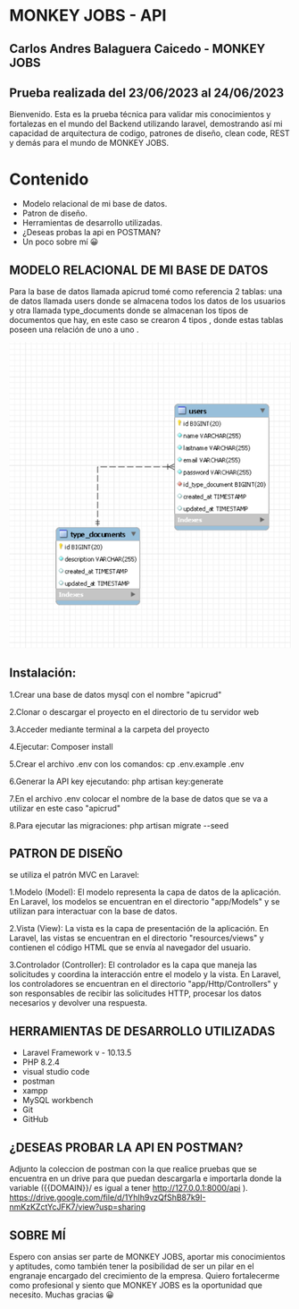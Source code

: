
# MONKEY JOBS - API 
## Carlos Andres Balaguera Caicedo -  MONKEY JOBS

## Prueba realizada del 23/06/2023 al 24/06/2023
Bienvenido. Esta es la prueba técnica para validar mis conocimientos y fortalezas en el mundo del Backend utilizando laravel, demostrando así mi capacidad de arquitectura de codigo, patrones de diseño, clean code,  REST y demás para el mundo de  MONKEY JOBS.

# Contenido
* Modelo relacional de mi base de datos.
* Patron de diseño.
* Herramientas de desarrollo utilizadas.
* ¿Deseas probas la api en POSTMAN?
* Un poco sobre mí 😀

## MODELO RELACIONAL DE MI BASE DE DATOS
Para la base de datos llamada apicrud tomé como referencia 2 tablas: una de datos llamada users donde se almacena todos los datos de los usuarios y otra llamada type_documents donde se almacenan los tipos de documentos que hay, en este caso se crearon 4 tipos , donde estas tablas poseen una relación de uno a uno .

![Image text](https://github.com/ccaicedo22/Prueba_Monkey_Jobs/blob/main/public/images/tablas.png)

## Instalación:
1.Crear una base de datos mysql con el nombre "apicrud"

2.Clonar o descargar el proyecto en el directorio de tu servidor web

3.Acceder mediante terminal a la carpeta del proyecto

4.Ejecutar:  Composer install

5.Crear el archivo .env con los comandos:  cp .env.example .env

6.Generar la API key ejecutando:  php artisan key:generate 

7.En el archivo .env colocar el nombre de la base de datos que se va a utilizar en este caso "apicrud"

8.Para ejecutar las migraciones: php artisan migrate --seed


## PATRON DE DISEÑO
se utiliza el patrón MVC en Laravel:

1.Modelo (Model):
El modelo representa la capa de datos de la aplicación. En Laravel, los modelos se encuentran en el directorio "app/Models" y se utilizan para interactuar con la base de datos. 

2.Vista (View):
La vista es la capa de presentación de la aplicación. En Laravel, las vistas se encuentran en el directorio "resources/views" y contienen el código HTML que se envía al navegador del usuario.

3.Controlador (Controller):
El controlador es la capa que maneja las solicitudes y coordina la interacción entre el modelo y la vista. En Laravel, los controladores se encuentran en el directorio "app/Http/Controllers" y son responsables de recibir las solicitudes HTTP, procesar los datos necesarios y devolver una respuesta.

## HERRAMIENTAS DE DESARROLLO UTILIZADAS
* Laravel Framework v - 10.13.5
* PHP 8.2.4 
* visual studio code
* postman
* xampp
* MySQL workbench
* Git
* GitHub

## ¿DESEAS PROBAR LA API EN POSTMAN?
Adjunto la coleccion de postman con la que realice pruebas que se encuentra en un drive para que puedan descargarla e importarla donde la variable ({{DOMAIN}}/ es igual a tener http://127.0.0.1:8000/api ). 
https://drive.google.com/file/d/1YhIh9vzQfShB87k9I-nmKzKZctYcJFK7/view?usp=sharing

## SOBRE MÍ
Espero con ansias ser parte de MONKEY JOBS, aportar mis conocimientos y aptitudes, como también tener la posibilidad de ser un pilar en el engranaje encargado del crecimiento de la empresa. Quiero fortalecerme como profesional y siento que MONKEY JOBS es la oportunidad que necesito. Muchas gracias 😀
